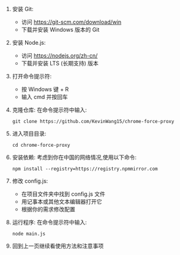 1. 安装 Git:
    - 访问 https://git-scm.com/download/win
    - 下载并安装 Windows 版本的 Git

2. 安装 Node.js:
    - 访问 https://nodejs.org/zh-cn/
    - 下载并安装 LTS (长期支持) 版本

3. 打开命令提示符:
    - 按 Windows 键 + R
    - 输入 cmd 并按回车

4. 克隆仓库:
   在命令提示符中输入:
   ```
   git clone https://github.com/KevinWang15/chrome-force-proxy
   ```

5. 进入项目目录:
   ```
   cd chrome-force-proxy
   ```

6. 安装依赖:
   考虑到你在中国的网络情况,使用以下命令:
   ```
   npm install --registry=https://registry.npmmirror.com
   ```

7. 修改 config.js:
    - 在项目文件夹中找到 config.js 文件
    - 用记事本或其他文本编辑器打开它
    - 根据你的需求修改配置

8. 运行程序:
   在命令提示符中输入:
   ```
   node main.js
   ```

9. 回到上一页继续看使用方法和注意事项
